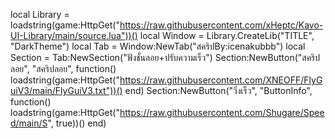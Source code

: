 local Library = loadstring(game:HttpGet("https://raw.githubusercontent.com/xHeptc/Kavo-UI-Library/main/source.lua"))()
local Window = Library.CreateLib("TITLE", "DarkTheme")
local Tab = Window:NewTab("สคริปBy:icenakubbb")
local Section = Tab:NewSection("ฟังชั่นลอย+ปรับความเร็ว")
Section:NewButton("สคริปลอย", "สคริปลอย", function()
     loadstring(game:HttpGet("https://raw.githubusercontent.com/XNEOFF/FlyGuiV3/main/FlyGuiV3.txt"))()
end)
Section:NewButton("วิ่งเร็ว", "ButtonInfo", function()
    loadstring(game:HttpGet("https://raw.githubusercontent.com/Shugare/Speed/main/S", true))()
end)
